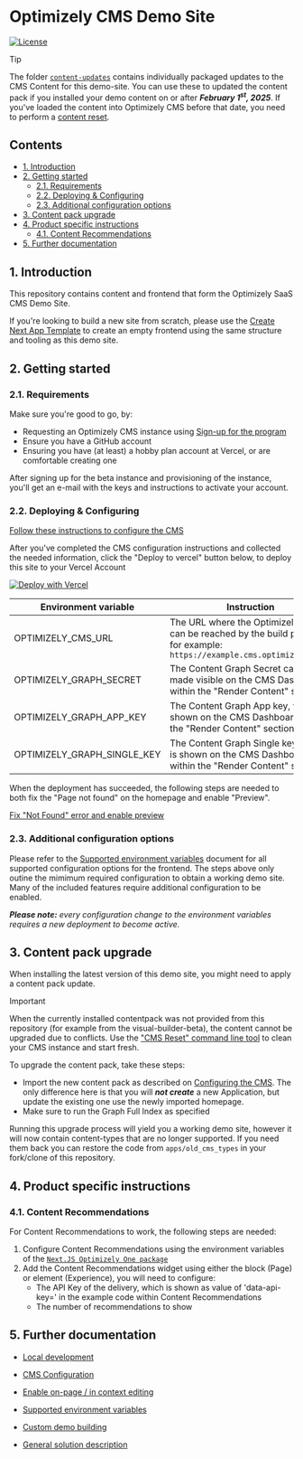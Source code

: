# Optimizely CMS Demo Site <!-- omit in toc -->

[![License](https://img.shields.io/badge/License-Apache_2.0-blue.svg)](./LICENSE)

> [!TIP]
> The folder [`content-updates`](./content-updates/) contains individually packaged updates to the CMS Content for this demo-site. You can use these to updated the content pack if you installed your demo content on or after ***February 1<sup>st</sup>, 2025***. If you've loaded the content into Optimizely CMS before that date, you need to perform a [content reset](#3-content-pack-upgrade).

## Contents <!-- omit in toc -->
- [1. Introduction](#1-introduction)
- [2. Getting started](#2-getting-started)
  - [2.1. Requirements](#21-requirements)
  - [2.2. Deploying \& Configuring](#22-deploying--configuring)
  - [2.3. Additional configuration options](#23-additional-configuration-options)
- [3. Content pack upgrade](#3-content-pack-upgrade)
- [4. Product specific instructions](#4-product-specific-instructions)
  - [4.1. Content Recommendations](#41-content-recommendations)
- [5. Further documentation](#5-further-documentation)


## 1. Introduction
This repository contains content and frontend that form the Optimizely SaaS CMS Demo Site. 

If you're looking to build a new site from scratch, please use the [Create Next App Template](https://github.com/remkoj/optimizely-saas-starter) to create an empty frontend using the same structure and tooling as this demo site.

## 2. Getting started
### 2.1. Requirements
Make sure you're good to go, by:
- Requesting an Optimizely CMS instance using [Sign-up for the program](https://www.optimizely.com/saas-core-waitlist/)
- Ensure you have a GitHub account
- Ensuring you have (at least) a hobby plan account at Vercel, or are comfortable creating one

After signing up for the beta instance and provisioning of the instance, you'll get an e-mail with the keys and instructions to activate your account.

### 2.2. Deploying & Configuring
[Follow these instructions to configure the CMS](docs/cms-config.md)

After you've completed the CMS configuration instructions and collected the needed information, click the "Deploy to vercel" button below, to deploy this site to your Vercel Account

[![Deploy with Vercel](https://vercel.com/button)](https://vercel.com/new/clone?repository-url=https%3A%2F%2Fgithub.com%2Fkiettuongwork%2Fcms-saas-vercel-demo&env=OPTIMIZELY_CMS_URL,OPTIMIZELY_GRAPH_SECRET,OPTIMIZELY_GRAPH_APP_KEY,OPTIMIZELY_GRAPH_SINGLE_KEY&root-directory=apps/frontend&framework=nextjs&project-name=optly-cms-demo&repository-name=optly-cms-demo&demo-title=Optimizely%20CMS%20Demo&demo-description=A%20site%20powered%20by%20the%20Optimizely%20CMS%2C%20showcasing%20the%20speed%20of%20a%20static%20site%2C%20without%20sacrificing%20editor%20capability.&demo-url=https%3A%2F%2Fsaas-cms-demo.vercel.app%2F&demo-image=https%3A%2F%2Fwww.optimizely.com%2Fglobalassets%2F02.-global-images%2Fproduct-icons%2Ffor-dark-bkgs%2Fopt-icononly_solution_icon_55px_dark_orchestrate.svg)

| Environment variable | Instruction |
| - | - |
| OPTIMIZELY_CMS_URL | The URL where the Optimizely CMS can be reached by the build process; for example: `https://example.cms.optimizely.com/`
| OPTIMIZELY_GRAPH_SECRET | The Content Graph Secret can be made visible on the CMS Dashboard, within the "Render Content" section. |
| OPTIMIZELY_GRAPH_APP_KEY | The Content Graph App key, which is shown on the CMS Dashboard, within the "Render Content" section. |
| OPTIMIZELY_GRAPH_SINGLE_KEY | The Content Graph Single key	, which is shown on the CMS Dashboard, within the "Render Content" section. |

When the deployment has succeeded, the following steps are needed to both fix the "Page not found" on the homepage and enable  "Preview".

[Fix "Not Found" error and enable preview](docs/editing.md)

### 2.3. Additional configuration options

Please refer to the [Supported environment variables](docs/env-vars.md) document for all supported configuration options for the frontend. The steps above only outine the mimimum required configuration to obtain a working demo site. Many of the included features require additional configuration to be enabled.

***Please note:** every configuration change to the environment variables requires a new deployment to become active.*

## 3. Content pack upgrade
When installing the latest version of this demo site, you might need to apply a content pack update.

> [!IMPORTANT]  
> When the currently installed contentpack was not provided from this repository (for example from the visual-builder-beta), the content cannot be upgraded due to conflicts. Use the ["CMS Reset" command line tool](https://github.com/remkoj/optimizely-dxp-clients/tree/main/packages/optimizely-cms-cli#3-available-commands) to clean your CMS instance and start fresh.

To upgrade the content pack, take these steps:
- Import the new content pack as described on [Configuring the CMS](docs/cms-config.md). The only difference here is that you will ***not create*** a new Application, but update the existing one use the newly imported homepage.
- Make sure to run the Graph Full Index as specified

Running this upgrade process will yield you a working demo site, however it will now contain content-types that are no longer supported. If you need them back you can restore the code from `apps/old_cms_types` in your fork/clone of this repository.

## 4. Product specific instructions
### 4.1. Content Recommendations
For Content Recommendations to work, the following steps are needed:
1. Configure Content Recommendations using the environment variables of the [`Next.JS Optimizely One package`](https://www.npmjs.com/package/@remkoj/optimizely-one-nextjs#252-list-of-supported-environment-variables)
2. Add the Content Recommendations widget using either the block (Page) or element (Experience), you will need to configure:
   - The API Key of the delivery, which is shown as value of 'data-api-key=' in the example code within Content Recommendations
   - The number of recommendations to show

## 5. Further documentation
* [Local development](docs/dev-env.md)
* [CMS Configuration](docs/cms-config.md)
* [Enable on-page / in context editing](docs/editing.md)
* [Supported environment variables](docs/env-vars.md)
* [Custom demo building](docs/demo-building.md)

* [General solution description](docs/solution/index.md)
